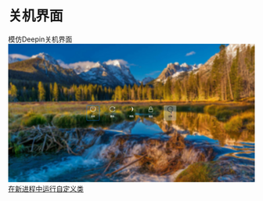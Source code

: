 # 关机界面
模仿Deepin关机界面  
![alt](preview.jpg)
[在新进程中运行自定义类](https://blog.csdn.net/qq_27085429/article/details/86480953)